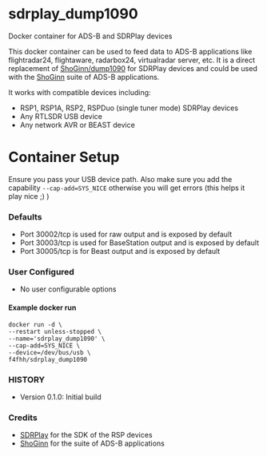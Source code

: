 # sdrplay_dump1090
Docker container for ADS-B and SDRPlay devices

This docker container can be used to feed data to ADS-B applications like flightradar24, flightaware, radarbox24, virtualradar server, etc. It is a direct replacement of [ShoGinn/dump1090](https://github.com/ShoGinn/dump1090) for SDRPlay devices and could be used with the [ShoGinn](https://github.com/ShoGinn) suite of ADS-B applications.

It works with compatible devices including:
* RSP1, RSP1A, RSP2, RSPDuo (single tuner mode) SDRPlay devices
* Any RTLSDR USB device
* Any network AVR or BEAST device

# Container Setup

Ensure you pass your USB device path.
Also make sure you add the capability ```--cap-add=SYS_NICE``` otherwise you will get errors (this helps it play nice ;) )
### Defaults
* Port 30002/tcp is used for raw output and is exposed by default
* Port 30003/tcp is used for BaseStation output and is exposed by default
* Port 30005/tcp is for Beast output and is exposed by default

### User Configured
* No user configurable options

#### Example docker run

```
docker run -d \
--restart unless-stopped \
--name='sdrplay_dump1090' \
--cap-add=SYS_NICE \
--device=/dev/bus/usb \
f4fhh/sdrplay_dump1090
```
### HISTORY
 - Version 0.1.0: Initial build

### Credits
 - [SDRPlay](https://github.com/SDRplay) for the SDK of the RSP devices
 - [ShoGinn](https://github.com/ShoGinn) for the suite of ADS-B applications
